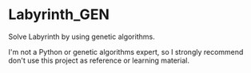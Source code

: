 # Labyrinth_GEN
Solve Labyrinth by using genetic algorithms.

I'm not a Python or genetic algorithms expert, so I strongly recommend don't use this project as reference or learning material.
